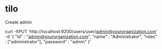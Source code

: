 # tilo


Create admin

curl -XPUT 'http://localhost:9200/users/user/admin@yourorganization.com' -d '{
    "id" : "admin@yourorganization.com",
    "name" : "Administrator",
    "roles" : ["administrator"],
    "password" : "admin"
}'
